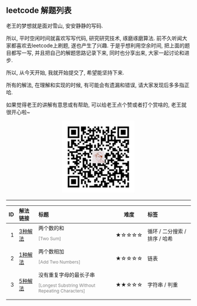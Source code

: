 ## leetcode 解题列表

老王的梦想就是面对雪山, 安安静静的写码. 

所以, 平时空闲时间就喜欢写写代码, 研究研究技术, 琢磨琢磨算法. 前不久听闻大家都喜欢去leetcode上刷题, 遂也产生了兴趣. 于是乎想利用空余时间, 把上面的题目都写一写, 并且把自己的解题思路记录下来, 同时也分享出来, 大家一起讨论和进步.

所以, 从今天开始, 我就开始提交了, 希望能坚持下来.

所有的解法, 在理解和实现的时候, 有可能会有遗漏和错误, 请大家发现后多多指正哈.

如果觉得老王的讲解有意思或有帮助, 可以给老王点个赞或者打个赏啥的, 老王就很开心啦~

<div align="center"><img src="https://github.com/simplemain/leetcode/blob/master/qrcode_pay.min.jpg" width="200" height="200" /></div>

---

| ID | 解法链接 |    标题   |  难度  |    标签   |
|---:|:-------|:----------|:-----:|:----------|
| 1 | [3种解法](https://github.com/simplemain/leetcode/blob/master/1/analysis.md) |  两个数的和 <p style="font-size:12px;color:gray" color="gray">[Two Sum]</p> | ★☆☆☆☆ | 循环 / 二分搜索 / 排序 / 哈希 |
| 2 | [1种解法](https://github.com/simplemain/leetcode/blob/master/2/analysis.md) |  两个数相加 <p style="font-size:12px;color:gray">[Add Two Numbers]</p> | ★☆☆☆☆ | 链表 |
| 3 | [5种解法](https://github.com/simplemain/leetcode/blob/master/3/analysis.md) |  没有重复字母的最长子串 <p style="font-size:12px;color:gray">[Longest Substring Without Repeating Characters]</p> | ★★☆☆☆ | 字符串 / 判重 |


